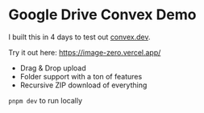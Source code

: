 # Google Drive Convex Demo
  
I built this in 4 days to test out [convex.dev](https://convex.dev).

Try it out here: https://image-zero.vercel.app/

- Drag & Drop upload
- Folder support with a ton of features
- Recursive ZIP download of everything

`pnpm dev` to run locally
